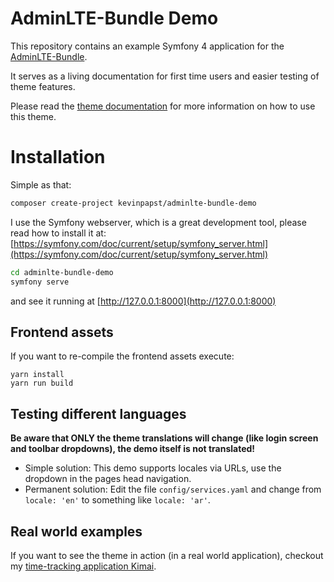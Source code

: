 # AdminLTE-Bundle Demo

This repository contains an example Symfony 4 application for the [AdminLTE-Bundle](https://github.com/kevinpapst/AdminLTEBundle).

It serves as a living documentation for first time users and easier testing of theme features.

Please read the [theme documentation](https://github.com/kevinpapst/AdminLTEBundle/blob/master/Resources/docs/) for more information on how to use this theme.


# Installation

Simple as that:

```bash
composer create-project kevinpapst/adminlte-bundle-demo
```

I use the Symfony webserver, which is a great development tool, please read how to install it at:
[https://symfony.com/doc/current/setup/symfony_server.html](https://symfony.com/doc/current/setup/symfony_server.html)

```bash
cd adminlte-bundle-demo
symfony serve
```

and see it running at [http://127.0.0.1:8000](http://127.0.0.1:8000)

## Frontend assets

If you want to re-compile the frontend assets execute:

```
yarn install
yarn run build
```

## Testing different languages

**Be aware that ONLY the theme translations will change (like login screen and toolbar dropdowns), the demo itself is not translated!** 

- Simple solution: This demo supports locales via URLs, use the dropdown in the pages head navigation.
- Permanent solution: Edit the file `config/services.yaml` and change from `locale: 'en'` to something like `locale: 'ar'`.

## Real world examples

If you want to see the theme in action (in a real world application), checkout my [time-tracking application Kimai](https://github.com/kevinpapst/kimai2).
